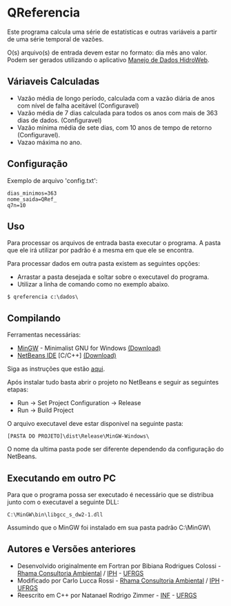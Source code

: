 # QReferencia

Este programa calcula uma série de estatísticas e outras variáveis a partir de uma série temporal de vazões.

O(s) arquivo(s) de entrada devem estar no formato: dia mês ano valor. Podem ser gerados utilizando o aplicativo [Manejo de Dados HidroWeb](https://www.ufrgs.br/hge/modelos-e-outros-produtos/softwares-de-manejo-e-visualizacao-de-dados-hidrologicos/).


Váriaveis Calculadas
---

- Vazão média de longo período, calculada com a vazão diária de anos com nível de falha aceitável (Configuravel)
- Vazão média de 7 dias calculada para todos os anos com mais de 363 dias de dados. (Configuravel)
- Vazão mínima média de sete dias, com 10 anos de tempo de retorno (Configuravel).
- Vazao máxima no ano.

Configuração
---

Exemplo de arquivo 'config.txt':
```
dias_minimos=363
nome_saida=QRef_
q7n=10
```

Uso
---

Para processar os arquivos de entrada basta executar o programa. A pasta que ele irá utilizar por padrão é a mesma em que ele se encontra.

Para processar dados em outra pasta existem as seguintes opções:

* Arrastar a pasta desejada e soltar sobre o executavel do programa.
* Utilizar a linha de comando como no exemplo abaixo.

```
$ qreferencia c:\dados\
```

Compilando
---

Ferramentas necessárias:
* [MinGW](http://www.mingw.org/) - Minimalist GNU for Windows [(Download)](https://sourceforge.net/projects/mingw/files/Installer/mingw-get-setup.exe/download)
* [NetBeans IDE](https://netbeans.org/) [C/C++] [(Download)](https://netbeans.org/downloads/)

Siga as instruções que estão [aqui](https://netbeans.org/community/releases/80/cpp-setup-instructions.html).

Após instalar tudo basta abrir o projeto no NetBeans e seguir as seguintes etapas:
* Run -> Set Project Configuration -> Release
* Run -> Build Project

O arquivo executavel deve estar disponivel na seguinte pasta:

```
[PASTA DO PROJETO]\dist\Release\MinGW-Windows\
```

O nome da ultima pasta pode ser diferente dependendo da configuração do NetBeans.


Executando em outro PC
---

Para que o programa possa ser executado é necessário que se distribua junto com o executavel a seguinte DLL:
```
C:\MinGW\bin\libgcc_s_dw2-1.dll
```

Assumindo que o MinGW foi instalado em sua pasta padrão C:\MinGW\

Autores e Versões anteriores
---

* Desenvolvido originalmente em Fortran por Bibiana Rodrigues Colossi - [Rhama Consultoria Ambiental](http://rhama.com.br/) / [IPH](http://www.ufrgs.br/iph/) - [UFRGS](http://ufrgs.br)
* Modificado por Carlo Lucca Rossi - [Rhama Consultoria Ambiental](http://rhama.com.br/) / [IPH](http://www.ufrgs.br/iph/) - [UFRGS](http://ufrgs.br)
* Reescrito em C++ por Natanael Rodrigo Zimmer  - [INF](http://inf.ufrgs.br/) - [UFRGS](http://ufrgs.br)